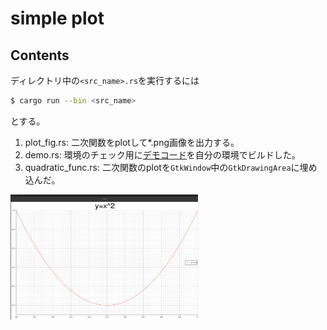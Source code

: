 # simple plot

## Contents 

ディレクトリ中の`<src_name>.rs`を実行するには

```bash
$ cargo run --bin <src_name>
```

とする。


1. plot\_fig.rs: 二次関数をplotして\*.png画像を出力する。
2. demo.rs: 環境のチェック用に[デモコード](https://github.com/sdroege/plotters-gtk-demo/tree/master/src)を自分の環境でビルドした。
3. quadratic\_func.rs: 二次関数のplotを`GtkWindow`中の`GtkDrawingArea`に埋め込んだ。

<img src="figure/sq_func_gtk.png" width="300" height="200">
